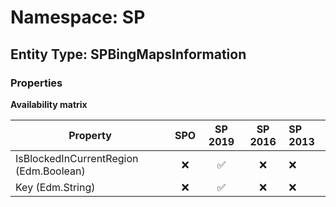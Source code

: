 # Namespace: SP

## Entity Type: SPBingMapsInformation

### Properties

**Availability matrix**

Property | SPO | SP 2019 | SP 2016 | SP 2013
----------|:---:|:-------:|:-------:|:-------
IsBlockedInCurrentRegion (Edm.Boolean) | ❌ | ✅ | ❌ | ❌
Key (Edm.String) | ❌ | ✅ | ❌ | ❌
